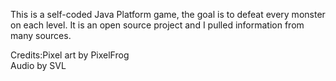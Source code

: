 This is a self-coded Java Platform game, the goal is to defeat every monster on each level.
It is an open source project and I pulled information from many sources.

Credits:Pixel art by PixelFrog          
Audio by SVL

